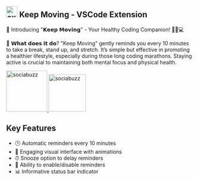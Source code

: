 ## <img src="https://github.com/user-attachments/assets/d73e5a87-4817-44c9-930f-ee1f820c7d8d" alt="exercising" width="30"/> Keep Moving - VSCode Extension 
🚀 Introducing "𝗞𝗲𝗲𝗽 𝗠𝗼𝘃𝗶𝗻𝗴" - Your Healthy Coding Companion! 🧘‍♂️💻

🌟 𝗪𝗵𝗮𝘁 𝗱𝗼𝗲𝘀 𝗶𝘁 𝗱𝗼? "Keep Moving" gently reminds you every 10 minutes to take a break, stand up, and stretch. It’s simple but effective in promoting a healthier lifestyle, especially during those long coding marathons. Staying active is crucial to maintaining both mental focus and physical health.

<a href="https://buymeacoffee.com/yusupsupriyadi">
  <img src="https://www.buymeacoffee.com/assets/img/custom_images/orange_img.png" alt="sociabuzz" width="110"/>
</a>
<a href="https://sociabuzz.com/yusup-supriyadi/donate">
  <img src="https://github.com/user-attachments/assets/a5a5ddb7-d77f-45a7-a64e-e9e213839071" alt="sociabuzz" width="100"/>
</a>


## Key Features
- 🕒 Automatic reminders every 10 minutes
- 💪 Engaging visual interface with animations
- ⏰ Snooze option to delay reminders
- 🔄 Ability to enable/disable reminders
- 📊 Informative status bar indicator
